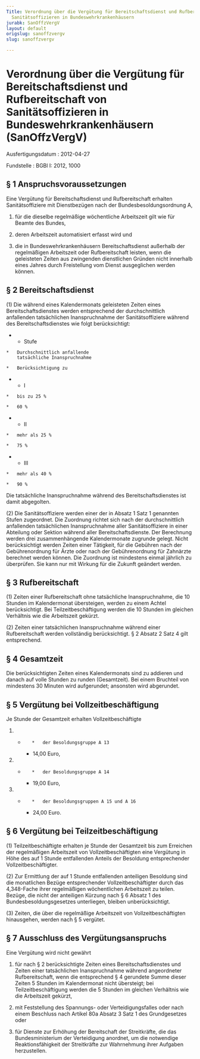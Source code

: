 ```yaml
---
Title: Verordnung über die Vergütung für Bereitschaftsdienst und Rufbereitschaft von
  Sanitätsoffizieren in Bundeswehrkrankenhäusern
jurabk: SanOffzVergV
layout: default
origslug: sanoffzvergv
slug: sanoffzvergv

---
```


# Verordnung über die Vergütung für Bereitschaftsdienst und Rufbereitschaft von Sanitätsoffizieren in Bundeswehrkrankenhäusern (SanOffzVergV)

Ausfertigungsdatum
:   2012-04-27

Fundstelle
:   BGBl I: 2012, 1000

## § 1 Anspruchsvoraussetzungen

Eine Vergütung für Bereitschaftsdienst und Rufbereitschaft erhalten
Sanitätsoffiziere mit Dienstbezügen nach der Bundesbesoldungsordnung
A,

1.  für die dieselbe regelmäßige wöchentliche Arbeitszeit gilt wie für
    Beamte des Bundes,


2.  deren Arbeitszeit automatisiert erfasst wird und


3.  die in Bundeswehrkrankenhäusern Bereitschaftsdienst außerhalb der
    regelmäßigen Arbeitszeit oder Rufbereitschaft leisten, wenn die
    geleisteten Zeiten aus zwingenden dienstlichen Gründen nicht innerhalb
    eines Jahres durch Freistellung vom Dienst ausgeglichen werden können.

## § 2 Bereitschaftsdienst

(1) Die während eines Kalendermonats geleisteten Zeiten eines
Bereitschaftsdienstes werden entsprechend der durchschnittlich
anfallenden tatsächlichen Inanspruchnahme der Sanitätsoffiziere
während des Bereitschaftsdienstes wie folgt berücksichtigt:

*    *   Stufe

    *   Durchschnittlich anfallende
        tatsächliche Inanspruchnahme

    *   Berücksichtigung zu


*    *   I

    *   bis zu 25 %

    *   60 %


*    *   II

    *   mehr als 25 %

    *   75 %


*    *   III

    *   mehr als 40 %

    *   90 %



Die tatsächliche Inanspruchnahme während des Bereitschaftsdienstes ist
damit abgegolten.

(2) Die Sanitätsoffiziere werden einer der in Absatz 1 Satz 1
genannten Stufen zugeordnet. Die Zuordnung richtet sich nach der
durchschnittlich anfallenden tatsächlichen Inanspruchnahme aller
Sanitätsoffiziere in einer Abteilung oder Sektion während aller
Bereitschaftsdienste. Der Berechnung werden drei zusammenhängende
Kalendermonate zugrunde gelegt. Nicht berücksichtigt werden Zeiten
einer Tätigkeit, für die Gebühren nach der Gebührenordnung für Ärzte
oder nach der Gebührenordnung für Zahnärzte berechnet werden können.
Die Zuordnung ist mindestens einmal jährlich zu überprüfen. Sie kann
nur mit Wirkung für die Zukunft geändert werden.

## § 3 Rufbereitschaft

(1) Zeiten einer Rufbereitschaft ohne tatsächliche Inanspruchnahme,
die 10 Stunden im Kalendermonat übersteigen, werden zu einem Achtel
berücksichtigt. Bei Teilzeitbeschäftigung werden die 10 Stunden im
gleichen Verhältnis wie die Arbeitszeit gekürzt.

(2) Zeiten einer tatsächlichen Inanspruchnahme während einer
Rufbereitschaft werden vollständig berücksichtigt. § 2 Absatz 2 Satz 4
gilt entsprechend.

## § 4 Gesamtzeit

Die berücksichtigten Zeiten eines Kalendermonats sind zu addieren und
danach auf volle Stunden zu runden (Gesamtzeit). Bei einem Bruchteil
von mindestens 30 Minuten wird aufgerundet; ansonsten wird abgerundet.

## § 5 Vergütung bei Vollzeitbeschäftigung

Je Stunde der Gesamtzeit erhalten Vollzeitbeschäftigte

1.
    *        *   der Besoldungsgruppe A 13

        *   14,00 Euro,





2.
    *        *   der Besoldungsgruppe A 14

        *   19,00 Euro,





3.
    *        *   der Besoldungsgruppen A 15 und A 16

        *   24,00 Euro.

## § 6 Vergütung bei Teilzeitbeschäftigung

(1) Teilzeitbeschäftigte erhalten je Stunde der Gesamtzeit bis zum
Erreichen der regelmäßigen Arbeitszeit von Vollzeitbeschäftigten eine
Vergütung in Höhe des auf 1 Stunde entfallenden Anteils der Besoldung
entsprechender Vollzeitbeschäftigter.

(2) Zur Ermittlung der auf 1 Stunde entfallenden anteiligen Besoldung
sind die monatlichen Bezüge entsprechender Vollzeitbeschäftigter durch
das 4,348-Fache ihrer regelmäßigen wöchentlichen Arbeitszeit zu
teilen. Bezüge, die nicht der anteiligen Kürzung nach § 6 Absatz 1 des
Bundesbesoldungsgesetzes unterliegen, bleiben unberücksichtigt.

(3) Zeiten, die über die regelmäßige Arbeitszeit von
Vollzeitbeschäftigten hinausgehen, werden nach § 5 vergütet.

## § 7 Ausschluss des Vergütungsanspruchs

Eine Vergütung wird nicht gewährt

1.  für nach § 2 berücksichtigte Zeiten eines Bereitschaftsdienstes und
    Zeiten einer tatsächlichen Inanspruchnahme während angeordneter
    Rufbereitschaft, wenn die entsprechend § 4 gerundete Summe dieser
    Zeiten 5 Stunden im Kalendermonat nicht übersteigt; bei
    Teilzeitbeschäftigung werden die 5 Stunden im gleichen Verhältnis wie
    die Arbeitszeit gekürzt,


2.  mit Feststellung des Spannungs- oder Verteidigungsfalles oder nach
    einem Beschluss nach Artikel 80a Absatz 3 Satz 1 des Grundgesetzes
    oder


3.  für Dienste zur Erhöhung der Bereitschaft der Streitkräfte, die das
    Bundesministerium der Verteidigung anordnet, um die notwendige
    Reaktionsfähigkeit der Streitkräfte zur Wahrnehmung ihrer Aufgaben
    herzustellen.




